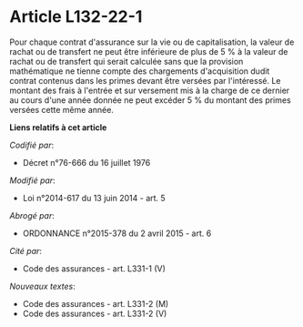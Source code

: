 # Article L132-22-1

Pour chaque contrat d'assurance sur la vie ou de capitalisation, la valeur de rachat ou de transfert ne peut être inférieure
de plus de 5 % à la valeur de rachat ou de transfert qui serait calculée sans que la provision mathématique ne tienne compte
des chargements d'acquisition dudit contrat contenus dans les primes devant être versées par l'intéressé. Le montant des
frais à l'entrée et sur versement mis à la charge de ce dernier au cours d'une année donnée ne peut excéder 5 % du montant
des primes versées cette même année.

**Liens relatifs à cet article**

_Codifié par_:

  - Décret n°76-666 du 16 juillet 1976

_Modifié par_:

  - Loi n°2014-617 du 13 juin 2014 - art. 5

_Abrogé par_:

  - ORDONNANCE n°2015-378 du 2 avril 2015 - art. 6

_Cité par_:

  - Code des assurances - art. L331-1 (V)

_Nouveaux textes_:

  - Code des assurances - art. L331-2 (M)
  - Code des assurances - art. L331-2 (V)
